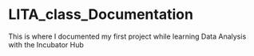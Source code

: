# LITA_class_Documentation
This is where I documented my first project while learning Data Analysis with the Incubator Hub
